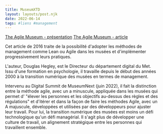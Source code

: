 ```yaml
---
title: MuseumXTD
layout: layouts/post.njk
date: 2022-06-14
tags: #liens #management 
---
```


[The Agile Museum - présentation](https://www.slideshare.net/dhegley/the-agile-museum-21st-century-leadership)
[The Agile Museum - article](https://mw2016.museumsandtheweb.com/paper/the-agile-museum/)

Cet article de 2016 traite de la possibilité d'adopter les méthodes de management comme Lean ou Agile dans les musées et d'implémenter progressivement leurs pratiques. 

L'auteur, Douglas Hegley, est le Directeur du département digital du Met. Issu d'une formation en psychologie, il travaille depuis le début des années 2000 à la transition numérique des musées en termes de management. 

Intervenu au Digital Summit de MuseumNext (juin 2022), il fait la distinction entre la méthode agile, avec un a minuscule, appliquée dans les musées qui permet d' "élever les personnes et les objectifs au-dessus des règles et des régulations" et d'itérer et dans la façon de faire les méthodes Agile, avec un A majuscule, développées et utilisées par des développeurs pour ajuster leur travail. Pour lui, la transition numérique des musées est moins un défi technologique qu'un défi managérial. Il s'agit plus de développer une culture de travail, un alignement stratégique entre les personnes qui travaillent ensemble. 